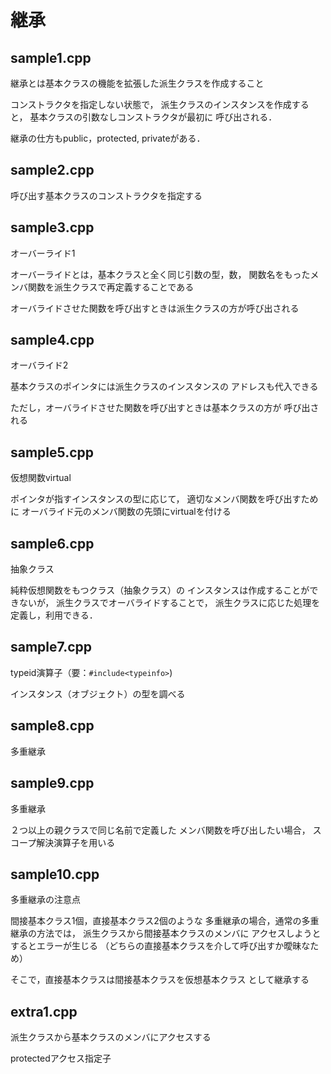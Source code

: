 # 継承 

## sample1.cpp

継承とは基本クラスの機能を拡張した派生クラスを作成すること

コンストラクタを指定しない状態で，
派生クラスのインスタンスを作成すると，
基本クラスの引数なしコンストラクタが最初に
呼び出される．

継承の仕方もpublic，protected, privateがある．

## sample2.cpp

呼び出す基本クラスのコンストラクタを指定する

## sample3.cpp

オーバーライド1

オーバーライドとは，基本クラスと全く同じ引数の型，数，
関数名をもったメンバ関数を派生クラスで再定義することである

オーバライドさせた関数を呼び出すときは派生クラスの方が呼び出される

## sample4.cpp

オーバライド2

基本クラスのポインタには派生クラスのインスタンスの
アドレスも代入できる

ただし，オーバライドさせた関数を呼び出すときは基本クラスの方が
呼び出される

## sample5.cpp

仮想関数virtual

ポインタが指すインスタンスの型に応じて，
適切なメンバ関数を呼び出すために
オーバライド元のメンバ関数の先頭にvirtualを付ける

## sample6.cpp

抽象クラス

純粋仮想関数をもつクラス（抽象クラス）の
インスタンスは作成することができないが，
派生クラスでオーバライドすることで，
派生クラスに応じた処理を定義し，利用できる．

## sample7.cpp

typeid演算子（要：`#include<typeinfo>`)

インスタンス（オブジェクト）の型を調べる

## sample8.cpp

多重継承

## sample9.cpp

多重継承

２つ以上の親クラスで同じ名前で定義した
メンバ関数を呼び出したい場合，
スコープ解決演算子を用いる

## sample10.cpp

多重継承の注意点

間接基本クラス1個，直接基本クラス2個のような
多重継承の場合，通常の多重継承の方法では，
派生クラスから間接基本クラスのメンバに
アクセスしようとするとエラーが生じる
（どちらの直接基本クラスを介して呼び出すか曖昧なため）

そこで，直接基本クラスは間接基本クラスを仮想基本クラス
として継承する

## extra1.cpp

派生クラスから基本クラスのメンバにアクセスする

protectedアクセス指定子
